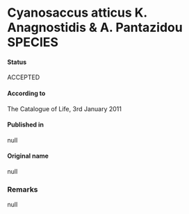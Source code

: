 Cyanosaccus atticus K. Anagnostidis & A. Pantazidou SPECIES
=======

#### Status
ACCEPTED

#### According to
The Catalogue of Life, 3rd January 2011

#### Published in
null

#### Original name
null

### Remarks
null